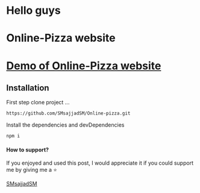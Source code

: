 # Hello guys

# Online-Pizza website


[Demo of Online-Pizza website]()
===



## Installation


First step clone project ...

```sh
https://github.com/SMsajjadSM/Online-pizza.git
```

Install the dependencies and devDependencies

```sh
npm i
```


#### How to support?
 If you enjoyed and used this post,
I would appreciate it if you could
support me by giving me a ⭐

[SMsajjadSM](https://github.com/SMsajjadSM/online-pizza)

